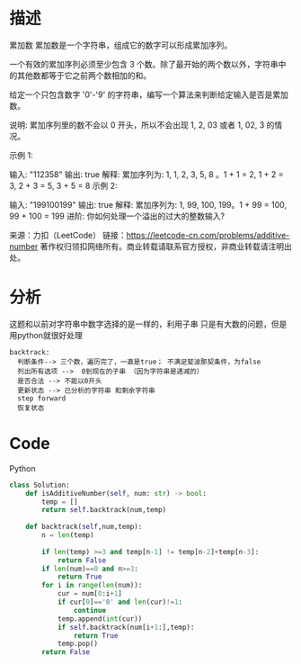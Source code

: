 # 描述
累加数
累加数是一个字符串，组成它的数字可以形成累加序列。

一个有效的累加序列必须至少包含 3 个数。除了最开始的两个数以外，字符串中的其他数都等于它之前两个数相加的和。

给定一个只包含数字 '0'-'9' 的字符串，编写一个算法来判断给定输入是否是累加数。

说明: 累加序列里的数不会以 0 开头，所以不会出现 1, 2, 03 或者 1, 02, 3 的情况。

示例 1:

输入: "112358"
输出: true 
解释: 累加序列为: 1, 1, 2, 3, 5, 8 。1 + 1 = 2, 1 + 2 = 3, 2 + 3 = 5, 3 + 5 = 8
示例 2:

输入: "199100199"
输出: true 
解释: 累加序列为: 1, 99, 100, 199。1 + 99 = 100, 99 + 100 = 199
进阶:
你如何处理一个溢出的过大的整数输入?

来源：力扣（LeetCode）
链接：https://leetcode-cn.com/problems/additive-number
著作权归领扣网络所有。商业转载请联系官方授权，非商业转载请注明出处。
# 分析
这题和以前对字符串中数字选择的是一样的，利用子串
只是有大数的问题，但是用python就很好处理
```
backtrack:
  判断条件--> 三个数，遍历完了，一直是true； 不满足斐波那契条件，为false
  列出所有选项 -->  0到现在的子串 （因为字符串是递减的）
  是否合法 --> 不能以0开头
  更新状态 --> 已分析的字符串 和剩余字符串
  step forward
  恢复状态
```

# Code
Python
```python
class Solution:
    def isAdditiveNumber(self, num: str) -> bool:
        temp = []
        return self.backtrack(num,temp)
    
    def backtrack(self,num,temp):
        n = len(temp)
        
        if len(temp) >=3 and temp[n-1] != temp[n-2]+temp[n-3]:
            return False
        if len(num)==0 and n>=3:
            return True
        for i in range(len(num)):
            cur = num[0:i+1]
            if cur[0]=='0' and len(cur)!=1:
                continue
            temp.append(int(cur))
            if self.backtrack(num[i+1:],temp):
                return True
            temp.pop()
        return False
```
